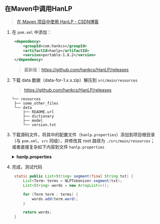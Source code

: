<!-- Tag: Java、HiveUDF -->

## 在Maven中调用HanLP
> [在 Maven 项目中使用 HanLP - CSDN博客](https://blog.csdn.net/qq_33384402/article/details/109272047)

1. 在 `pom.xml` 中添加：
   ```xml
    <dependency>
        <groupId>com.hankcs</groupId>
        <artifactId>hanlp</artifactId>
        <version>portable-1.8.2</version>
    </dependency>
   ```
   > 最新版：https://github.com/hankcs/HanLP/releases

2. 下载 data 数据（data-for-1.x.x.zip）解压到 `src/main/resources`
   > https://github.com/hankcs/HanLP/releases

   ```
   └── resources
    ├── some_other_files
    └── data
        ├── README.url
        ├── dictionary
        ├── model
        └── version.txt
   ```

3. 下载源码文件，将其中的配置文件（`hanlp.properties`）添加到项目根目录（与 `pom.xml`、`src` 同级），并修改其 root 路径为 `./src/main/resources`；  
   或者直接复杂如下内容到文件 `hanlp.properties`


   <details><summary><b>hanlp.properties</b></summary>

    ```txt
    #本配置文件中的路径的根目录，根目录+其他路径=完整路径（支持相对路径，请参考：https://github.com/hankcs/HanLP/pull/254）
    #Windows用户请注意，路径分隔符统一使用/
    root=./src/main/resources

    #好了，以上为唯一需要修改的部分，以下配置项按需反注释编辑。

    #核心词典路径
    #CoreDictionaryPath=data/dictionary/CoreNatureDictionary.txt
    #2元语法词典路径
    #BiGramDictionaryPath=data/dictionary/CoreNatureDictionary.ngram.txt
    #自定义词典路径，用;隔开多个自定义词典，空格开头表示在同一个目录，使用“文件名 词性”形式则表示这个词典的词性默认是该词性。优先级递减。
    #所有词典统一使用UTF-8编码，每一行代表一个单词，格式遵从[单词] [词性A] [A的频次] [词性B] [B的频次] ... 如果不填词性则表示采用词典的默认词性。
    CustomDictionaryPath=data/dictionary/custom/CustomDictionary.txt; 现代汉语补充词库.txt; 全国地名大全.txt ns; 人名词典.txt; 机构名词典.txt; 上海地名.txt ns;data/dictionary/person/nrf.txt nrf;
    #停用词词典路径
    #CoreStopWordDictionaryPath=data/dictionary/stopwords.txt
    #同义词词典路径
    #CoreSynonymDictionaryDictionaryPath=data/dictionary/synonym/CoreSynonym.txt
    #人名词典路径
    #PersonDictionaryPath=data/dictionary/person/nr.txt
    #人名词典转移矩阵路径
    #PersonDictionaryTrPath=data/dictionary/person/nr.tr.txt
    #繁简词典根目录
    #tcDictionaryRoot=data/dictionary/tc
    #HMM分词模型
    #HMMSegmentModelPath=data/model/segment/HMMSegmentModel.bin
    #分词结果是否展示词性
    #ShowTermNature=true
    #IO适配器，实现com.hankcs.hanlp.corpus.io.IIOAdapter接口以在不同的平台（Hadoop、Redis等）上运行HanLP
    #默认的IO适配器如下，该适配器是基于普通文件系统的。
    #IOAdapter=com.hankcs.hanlp.corpus.io.FileIOAdapter
    #感知机词法分析器
    #PerceptronCWSModelPath=data/model/perceptron/pku1998/cws.bin
    #PerceptronPOSModelPath=data/model/perceptron/pku1998/pos.bin
    #PerceptronNERModelPath=data/model/perceptron/pku1998/ner.bin
    #CRF词法分析器
    #CRFCWSModelPath=data/model/crf/pku199801/cws.txt
    #CRFPOSModelPath=data/model/crf/pku199801/pos.txt
    #CRFNERModelPath=data/model/crf/pku199801/ner.txt
    #更多配置项请参考 https://github.com/hankcs/HanLP/blob/master/src/main/java/com/hankcs/hanlp/HanLP.java#L59 自行添加
    ```

   </details>

4. 完成，测试代码
   
   ```java
    static public List<String> segment(final String txt) {
        List<Term> terms = NLPTokenizer.segment(txt);
        List<String> words = new ArrayList<>();

        for (Term term : terms) {
            words.add(term.word);
        }

        return words;
    }
   ```